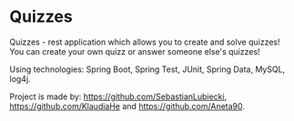 # Quizzes
Quizzes - rest application which allows you to create and solve quizzes!
You can create your own quizz or answer someone else's quizzes!

Using technologies:
Spring Boot, Spring Test, JUnit, Spring Data, MySQL, log4j. 

Project is made by:
https://github.com/SebastianLubiecki, https://github.com/KlaudiaHe and https://github.com/Aneta90.
